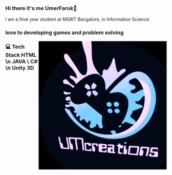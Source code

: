 ### Hi there it's me UmerFaruk👋


  I am a final year student at MSRIT Bangalore, in Information Science.  
  ### love to developing games and problem solving 
  <img align='right' src="/Companylogo.jpeg" width="400">
  
 ###  :computer: Tech Stack  HTML \n JAVA \ C# \n Unity 3D
  

 
 





